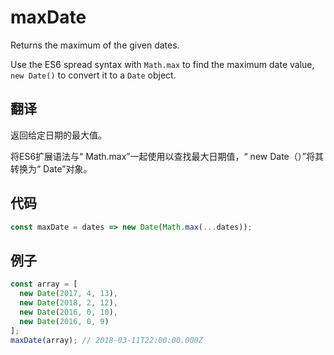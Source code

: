 # maxDate

Returns the maximum of the given dates.

Use the ES6 spread syntax with `Math.max` to find the maximum date value, `new Date()` to convert it to a `Date` object.

## 翻译

返回给定日期的最大值。

将ES6扩展语法与“ Math.max”一起使用以查找最大日期值，“ new Date（）”将其转换为“ Date”对象。

## 代码

```js
const maxDate = dates => new Date(Math.max(...dates));
```

## 例子

```js
const array = [
  new Date(2017, 4, 13),
  new Date(2018, 2, 12),
  new Date(2016, 0, 10),
  new Date(2016, 0, 9)
];
maxDate(array); // 2018-03-11T22:00:00.000Z
```
